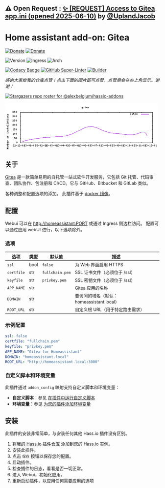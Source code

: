 ## ⚠️ Open Request : [✨ [REQUEST] Access to Gitea app.ini (opened 2025-06-10)](https://github.com/alexbelgium/hassio-addons/issues/1907) by [@UplandJacob](https://github.com/UplandJacob)
# Home assistant add-on: Gitea

[![Donate][donation-badge]](https://www.buymeacoffee.com/alexbelgium)
[![Donate][paypal-badge]](https://www.paypal.com/donate/?hosted_button_id=DZFULJZTP3UQA)

![Version](https://img.shields.io/badge/dynamic/json?label=Version&query=%24.version&url=https%3A%2F%2Fraw.githubusercontent.com%2Falexbelgium%2Fhassio-addons%2Fmaster%2Fgitea%2Fconfig.json)
![Ingress](https://img.shields.io/badge/dynamic/json?label=Ingress&query=%24.ingress&url=https%3A%2F%2Fraw.githubusercontent.com%2Falexbelgium%2Fhassio-addons%2Fmaster%2Fgitea%2Fconfig.json)
![Arch](https://img.shields.io/badge/dynamic/json?color=success&label=Arch&query=%24.arch&url=https%3A%2F%2Fraw.githubusercontent.com%2Falexbelgium%2Fhassio-addons%2Fmaster%2Fgitea%2Fconfig.json)

[![Codacy Badge](https://app.codacy.com/project/badge/Grade/9c6cf10bdbba45ecb202d7f579b5be0e)](https://www.codacy.com/gh/alexbelgium/hassio-addons/dashboard?utm_source=github.com&utm_medium=referral&utm_content=alexbelgium/hassio-addons&utm_campaign=Badge_Grade)
[![GitHub Super-Linter](https://img.shields.io/github/actions/workflow/status/alexbelgium/hassio-addons/weekly-supelinter.yaml?label=Lint%20code%20base)](https://github.com/alexbelgium/hassio-addons/actions/workflows/weekly-supelinter.yaml)
[![Builder](https://img.shields.io/github/actions/workflow/status/alexbelgium/hassio-addons/onpush_builder.yaml?label=Builder)](https://github.com/alexbelgium/hassio-addons/actions/workflows/onpush_builder.yaml)

[donation-badge]: https://img.shields.io/badge/Buy%20me%20a%20coffee%20(no%20paypal)-%23d32f2f?logo=buy-me-a-coffee&style=flat&logoColor=white
[paypal-badge]: https://img.shields.io/badge/Buy%20me%20a%20coffee%20with%20Paypal-0070BA?logo=paypal&style=flat&logoColor=white

_感谢大家给我的仓库点赞！点击下面的图片即可点赞，点赞后会在右上角显示。谢谢！_

[![Stargazers repo roster for @alexbelgium/hassio-addons](https://raw.githubusercontent.com/alexbelgium/hassio-addons/master/.github/stars2.svg)](https://github.com/alexbelgium/hassio-addons/stargazers)

![downloads evolution](https://raw.githubusercontent.com/alexbelgium/hassio-addons/master/gitea/stats.png)

## 关于

[Gitea](https://about.gitea.com/) 是一款简单易用的自托管一站式软件开发服务，它包括 Git 托管、代码审查、团队协作、包注册和 CI/CD。它与 GitHub、Bitbucket 和 GitLab 类似。

各种调整和配置选项的添加。
此插件基于 [docker 镜像](https://hub.docker.com/r/gitea/gitea)。

## 配置

Webui 可以在 <http://homeassistant:PORT> 或通过 Ingress 侧边栏访问。
配置可以通过应用 webUI 进行，以下选项除外。

### 选项

| 选项 | 类型 | 默认值 | 描述 |
|------|------|--------|------|
| `ssl` | bool | `false` | 为 Web 界面启用 HTTPS |
| `certfile` | str | `fullchain.pem` | SSL 证书文件（必须位于 /ssl） |
| `keyfile` | str | `privkey.pem` | SSL 密钥文件（必须位于 /ssl） |
| `APP_NAME` | str | | Gitea 应用的名称 |
| `DOMAIN` | str | | 要访问的域名（默认：homeassistant.local） |
| `ROOT_URL` | str | | 自定义根 URL（用于特定路由需求） |

### 示例配置

```yaml
ssl: false
certfile: "fullchain.pem"
keyfile: "privkey.pem"
APP_NAME: "Gitea for Homeassistant"
DOMAIN: "homeassistant.local"
ROOT_URL: "http://homeassistant.local:3000"
```

### 自定义脚本和环境变量

此插件通过 `addon_config` 映射支持自定义脚本和环境变量：

- **自定义脚本**：参见 [在插件中运行自定义脚本](https://github.com/alexbelgium/hassio-addons/wiki/Running-custom-scripts-in-Addons)
- **环境变量**：参见 [为您的插件添加环境变量](https://github.com/alexbelgium/hassio-addons/wiki/Add-Environment-variables-to-your-Addon)

## 安装

此插件的安装非常简单，与安装任何其他 Hass.io 插件没有区别。

1. [将我的 Hass.io 插件仓库][repository] 添加到您的 Hass.io 实例。
1. 安装此插件。
1. 点击 `保存` 按钮以保存您的配置。
1. 启动插件。
1. 检查插件的日志，看看是否一切正常。
1. 进入 Webui，初始化应用。
1. 重新启动插件，以应用任何需要应用的选项

[repository]: https://github.com/alexbelgium/hassio-addons